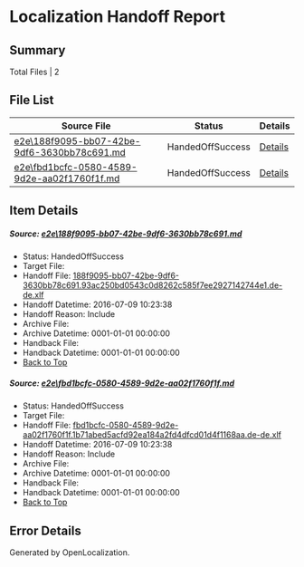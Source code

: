# <a name='report-top'></a> Localization Handoff Report

## Summary
 Total Files | 2

## File List
 Source File | Status | Details 
 ----------- | ------ | ------- 
 [e2e\188f9095-bb07-42be-9df6-3630bb78c691.md](https://github.com/OpenLocalizationTestOrg/oltest/blob/438020ae8918fe1006e6ab8dcbab791003a6fdbb/e2e/188f9095-bb07-42be-9df6-3630bb78c691.md) | HandedOffSuccess | [Details](#a34b600cc80e4f20a7a08cb568e428d5b1a4fd2c1)
 [e2e\fbd1bcfc-0580-4589-9d2e-aa02f1760f1f.md](https://github.com/OpenLocalizationTestOrg/oltest/blob/438020ae8918fe1006e6ab8dcbab791003a6fdbb/e2e/fbd1bcfc-0580-4589-9d2e-aa02f1760f1f.md) | HandedOffSuccess | [Details](#ef6c674054aeb8ea00b5985c929ca31c4922a88d2)

## Item Details
##### <a name='a34b600cc80e4f20a7a08cb568e428d5b1a4fd2c1'></a> Source: [e2e\188f9095-bb07-42be-9df6-3630bb78c691.md](https://github.com/OpenLocalizationTestOrg/oltest/blob/438020ae8918fe1006e6ab8dcbab791003a6fdbb/e2e/188f9095-bb07-42be-9df6-3630bb78c691.md)
* Status: HandedOffSuccess
* Target File: 
* Handoff File: [188f9095-bb07-42be-9df6-3630bb78c691.93ac250bd0543c0d8262c585f7ee2927142744e1.de-de.xlf](https://github.com/OpenLocalizationTestOrg/olhandoff-e2e/blob/ff43e304908d901b68475341c91d46acbafacaa9/ol-handoff/OpenLocalizationTestOrg/oltest-dede-fly/ci/ht/188f9095-bb07-42be-9df6-3630bb78c691.93ac250bd0543c0d8262c585f7ee2927142744e1.de-de.xlf)
* Handoff Datetime: 2016-07-09 10:23:38
* Handoff Reason: Include
* Archive File: 
* Archive Datetime: 0001-01-01 00:00:00
* Handback File: 
* Handback Datetime: 0001-01-01 00:00:00
* [Back to Top](#report-top)

##### <a name='ef6c674054aeb8ea00b5985c929ca31c4922a88d2'></a> Source: [e2e\fbd1bcfc-0580-4589-9d2e-aa02f1760f1f.md](https://github.com/OpenLocalizationTestOrg/oltest/blob/438020ae8918fe1006e6ab8dcbab791003a6fdbb/e2e/fbd1bcfc-0580-4589-9d2e-aa02f1760f1f.md)
* Status: HandedOffSuccess
* Target File: 
* Handoff File: [fbd1bcfc-0580-4589-9d2e-aa02f1760f1f.1b71abed5acfd92ea184a2fd4dfcd01d4f1168aa.de-de.xlf](https://github.com/OpenLocalizationTestOrg/olhandoff-e2e/blob/ff43e304908d901b68475341c91d46acbafacaa9/ol-handoff/OpenLocalizationTestOrg/oltest-dede-fly/ci/ht/fbd1bcfc-0580-4589-9d2e-aa02f1760f1f.1b71abed5acfd92ea184a2fd4dfcd01d4f1168aa.de-de.xlf)
* Handoff Datetime: 2016-07-09 10:23:38
* Handoff Reason: Include
* Archive File: 
* Archive Datetime: 0001-01-01 00:00:00
* Handback File: 
* Handback Datetime: 0001-01-01 00:00:00
* [Back to Top](#report-top)


## Error Details

Generated by OpenLocalization.

